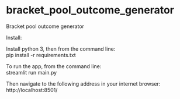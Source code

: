 # bracket_pool_outcome_generator
Bracket pool outcome generator

Install:

Install python 3, then from the command line: \
pip install -r requirements.txt

To run the app, from the command line: \
streamlit run main.py

Then navigate to the following address in your internet browser: \
http://localhost:8501/

